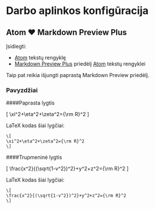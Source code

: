# Darbo aplinkos konfigūracija
## Atom ❤️ Markdown Preview Plus
Įsidiegti:
* [Atom](https://atom.io/) tekstų rengyklę
* [Markdown Preview Plus](https://atom.io/packages/markdown-preview-plus) priedėlį [Atom](https://atom.io/) tekstų rengyklei

Taip pat reikia išjungti paprastą Markdown Preview priedėlį.


### Pavyzdžiai

####Paprasta lygtis

\[
\xi^2+\eta^2+\zeta^2={\rm R}^2
\]

LaTeX kodas šiai lygčiai:

```
\[
\xi^2+\eta^2+\zeta^2={\rm R}^2
\]
```

####Trupmeninė lygtis

\[
\frac{x^2}{(\sqrt{1-v^2})^2}+y^2+z^2={\rm R}^2
\]

LaTeX kodas šiai lygčiai:

```
\[
\frac{x^2}{(\sqrt{1-v^2})^2}+y^2+z^2={\rm R}^2
\]
```
